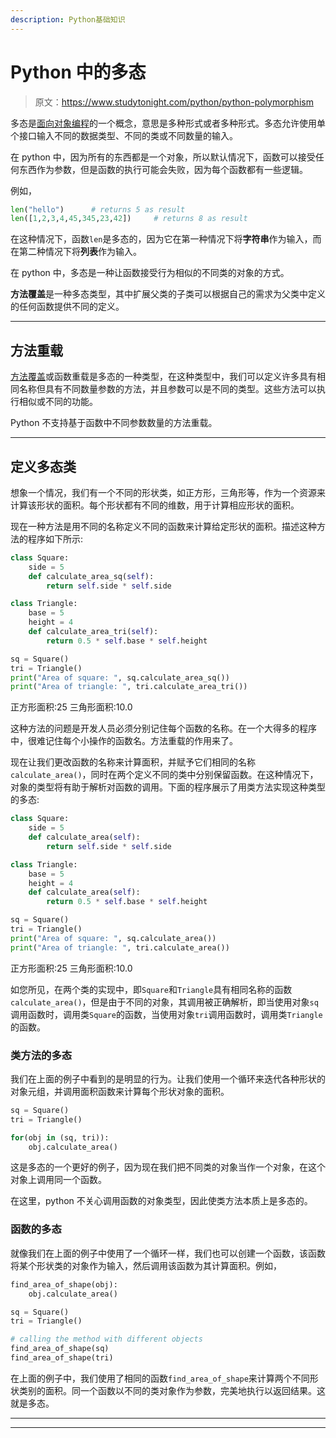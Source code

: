 ```yaml
---
description: Python基础知识
---
```


# Python 中的多态

> 原文：<https://www.studytonight.com/python/python-polymorphism>

多态是[面向对象编程](oops-basics-python)的一个概念，意思是多种形式或者多种形式。多态允许使用单个接口输入不同的数据类型、不同的类或不同数量的输入。

在 python 中，因为所有的东西都是一个对象，所以默认情况下，函数可以接受任何东西作为参数，但是函数的执行可能会失败，因为每个函数都有一些逻辑。

例如，

```py
len("hello")      # returns 5 as result
len([1,2,3,4,45,345,23,42])     # returns 8 as result
```

在这种情况下，函数`len`是多态的，因为它在第一种情况下将**字符串**作为输入，而在第二种情况下将**列表**作为输入。

在 python 中，多态是一种让函数接受行为相似的不同类的对象的方式。

**方法覆盖**是一种多态类型，其中扩展父类的子类可以根据自己的需求为父类中定义的任何函数提供不同的定义。

* * *

## 方法重载

[方法覆盖](method-overriding-in-python)或函数重载是多态的一种类型，在这种类型中，我们可以定义许多具有相同名称但具有不同数量参数的方法，并且参数可以是不同的类型。这些方法可以执行相似或不同的功能。

Python 不支持基于函数中不同参数数量的方法重载。

* * *

## 定义多态类

想象一个情况，我们有一个不同的形状类，如正方形，三角形等，作为一个资源来计算该形状的面积。每个形状都有不同的维数，用于计算相应形状的面积。

现在一种方法是用不同的名称定义不同的函数来计算给定形状的面积。描述这种方法的程序如下所示:

```py
class Square:
    side = 5     
    def calculate_area_sq(self):
        return self.side * self.side

class Triangle:
    base = 5
    height = 4
    def calculate_area_tri(self):
        return 0.5 * self.base * self.height

sq = Square()
tri = Triangle()
print("Area of square: ", sq.calculate_area_sq())
print("Area of triangle: ", tri.calculate_area_tri())
```

正方形面积:25 三角形面积:10.0

这种方法的问题是开发人员必须分别记住每个函数的名称。在一个大得多的程序中，很难记住每个小操作的函数名。方法重载的作用来了。

现在让我们更改函数的名称来计算面积，并赋予它们相同的名称`calculate_area()`，同时在两个定义不同的类中分别保留函数。在这种情况下，对象的类型将有助于解析对函数的调用。下面的程序展示了用类方法实现这种类型的多态:

```py
class Square:
    side = 5     
    def calculate_area(self):
        return self.side * self.side

class Triangle:
    base = 5
    height = 4
    def calculate_area(self):
        return 0.5 * self.base * self.height

sq = Square()
tri = Triangle()
print("Area of square: ", sq.calculate_area())
print("Area of triangle: ", tri.calculate_area())
```

正方形面积:25 三角形面积:10.0

如您所见，在两个类的实现中，即`Square`和`Triangle`具有相同名称的函数`calculate_area()`，但是由于不同的对象，其调用被正确解析，即当使用对象`sq`调用函数时，调用类`Square`的函数，当使用对象`tri`调用函数时，调用类`Triangle`的函数。

### 类方法的多态

我们在上面的例子中看到的是明显的行为。让我们使用一个循环来迭代各种形状的对象元组，并调用面积函数来计算每个形状对象的面积。

```py
sq = Square()
tri = Triangle()

for(obj in (sq, tri)):
    obj.calculate_area()
```

这是多态的一个更好的例子，因为现在我们把不同类的对象当作一个对象，在这个对象上调用同一个函数。

在这里，python 不关心调用函数的对象类型，因此使类方法本质上是多态的。

### 函数的多态

就像我们在上面的例子中使用了一个循环一样，我们也可以创建一个函数，该函数将某个形状类的对象作为输入，然后调用该函数为其计算面积。例如，

```py
find_area_of_shape(obj):
    obj.calculate_area()

sq = Square()
tri = Triangle()

# calling the method with different objects
find_area_of_shape(sq)
find_area_of_shape(tri)
```

在上面的例子中，我们使用了相同的函数`find_area_of_shape`来计算两个不同形状类别的面积。同一个函数以不同的类对象作为参数，完美地执行以返回结果。这就是多态。

* * *

* * *